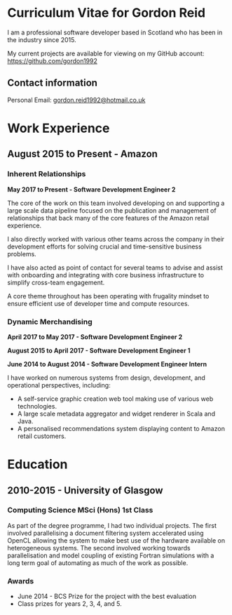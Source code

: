 # Curriculum Vitae for Gordon Reid

I am a professional software developer based in Scotland who has been in the industry since 2015.

My current projects are available for viewing on my GitHub account: https://github.com/gordon1992

## Contact information

Personal Email: gordon.reid1992@hotmail.co.uk

# Work Experience

## August 2015 to Present - Amazon

### Inherent Relationships

**May 2017 to Present - Software Development Engineer 2**

The core of the work on this team involved developing on and supporting a large scale data pipeline focused on the
publication and management of relationships that back many of the core features of the Amazon retail experience.

I also directly worked with various other teams across the company in their development efforts for solving crucial and
time-sensitive business problems.

I have also acted as point of contact for several teams to advise and assist with onboarding and integrating with core
business infrastructure to simplify cross-team engagement.

A core theme throughout has been operating with frugality mindset to ensure efficient use of developer time and compute
resources.

### Dynamic Merchandising

**April 2017 to May 2017 - Software Development Engineer 2**

**August 2015 to April 2017 - Software Development Engineer 1**

**June 2014 to August 2014 - Software Development Engineer Intern**

I have worked on numerous systems from design, development, and operational perspectives, including:

* A self-service graphic creation web tool making use of various web technologies.
* A large scale metadata aggregator and widget renderer in Scala and Java.
* A personalised recommendations system displaying content to Amazon retail customers.

# Education

## 2010-2015 - University of Glasgow

### Computing Science MSci (Hons) 1st Class

As part of the degree programme, I had two individual projects. The first involved parallelising a document filtering
system accelerated using OpenCL allowing the system to make best use of the hardware available on heterogeneous systems.
The second involved working towards parallelisation and model coupling of existing Fortran simulations with a long term
goal of automating as much of the work as possible.

### Awards

* June 2014 - BCS Prize for the project with the best evaluation
* Class prizes for years 2, 3, 4, and 5.
